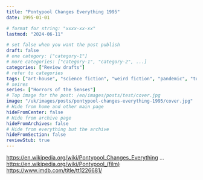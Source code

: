 ```yaml
---
title: "Pontypool Changes Everything 1995"
date: 1995-01-01

# format for string: "xxxx-xx-xx"
lastmod: "2024-06-11"

# set false when you want the post publish
draft: false
# one category: ["category-1"]
# more categories: ["category-1", "category-2", ...]
categories: ["Review drafts"]
# refer to categories
tags: ["art-house", "science fiction", "weird fiction", "pandemic", "tony burgess"]
# seires
series: ["Horrors of the Senses"]
# Top image for the post: /en/images/posts/test/cover.jpg
image: "/uk/images/posts/pontypool-changes-everything-1995/cover.jpg"
# Hide from home and other main page
hideFromCenter: false
# Hide from archive page
hideFromArchives: false
# Hide from everything but the archive
hideFromSection: false
reviewStub: true
---
```

https://en.wikipedia.org/wiki/Pontypool_Changes_Everything
...
https://en.wikipedia.org/wiki/Pontypool_(film)
https://www.imdb.com/title/tt1226681/
<!--more-->